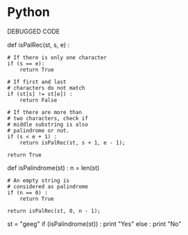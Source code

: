 # Python
DEBUGGED CODE

def isPalRec(st, s, e) : 
      
    # If there is only one character 
    if (s == e): 
        return True
  
    # If first and last 
    # characters do not match 
    if (st[s] != st[e]) : 
        return False
  
    # If there are more than  
    # two characters, check if  
    # middle substring is also  
    # palindrome or not. 
    if (s < e + 1) : 
        return isPalRec(st, s + 1, e - 1); 
  
    return True
  
def isPalindrome(st) : 
    n = len(st) 
      
    # An empty string is  
    # considered as palindrome 
    if (n == 0) : 
        return True
      
    return isPalRec(st, 0, n - 1); 
  
  

st = "geeg"
if (isPalindrome(st)) : 
    print "Yes"
else : 
    print "No"
      


